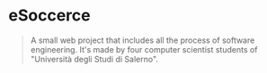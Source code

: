 # eSoccerce
> A small web project that includes all the process of software engineering. It's made by four computer scientist students of "Università degli Studi di Salerno".
